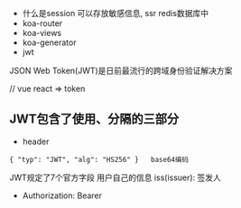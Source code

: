- 什么是session 可以存放敏感信息, ssr redis数据库中
- koa-router
- koa-views
- koa-generator
- jwt

JSON Web Token(JWT)是日前最流行的跨域身份验证解决方案

// vue react => token
## JWT包含了使用、分隔的三部分
- header
```
{ "typ": "JWT", "alg": "HS256" }   base64编码
```
JWT规定了7个官方字段 用户自己的信息
iss(issuer): 签发人

- Authorization: Bearer <token>

